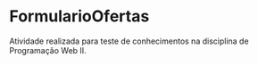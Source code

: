 # FormularioOfertas
Atividade realizada para teste de conhecimentos na disciplina de Programação Web II.
